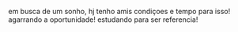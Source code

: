 em busca de um sonho, hj tenho amis condiçoes e tempo para isso!
agarrando a oportunidade!
estudando para ser referencia!
